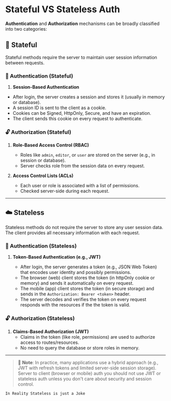 # Stateful VS Stateless Auth

**Authentication** and **Authorization** mechanisms can be broadly classified into two categories:

## 🧠 Stateful

Stateful methods require the server to maintain user session information between requests.

### 🔐 Authentication (Stateful)

1. **Session-Based Authentication**

- After login, the server creates a session and stores it (usually in memory or database).
- A session ID is sent to the client as a cookie.
- Cookies can be Signed, HttpOnly, Secure, and have an expiration.
- The client sends this cookie on every request to authenticate.

### 🔓 Authorization (Stateful)

1. **Role-Based Access Control (RBAC)**

   - Roles like `admin`, `editor`, or `user` are stored on the server (e.g., in session or database).
   - Server checks role from the session data on every request.

2. **Access Control Lists (ACLs)**
   - Each user or role is associated with a list of permissions.
   - Checked server-side during each request.

---

## ☁️ Stateless

Stateless methods do not require the server to store any user session data. The client provides all necessary information with each request.

### 🔐 Authentication (Stateless)

1. **Token-Based Authentication (e.g., JWT)**

   - After login, the server generates a token (e.g., JSON Web Token) that encodes user identity and possibly permissions.
   - The browser (web) client stores the token (in httpOnly cookie or memory) and sends it automatically on every request.
   - The mobile (app) client stores the token (in secure storage) and sends in the `Authorization: Bearer <token>` header.
   - The server decodes and verifies the token on every request responds with the resources if the the token is valid.

### 🔓 Authorization (Stateless)

1. **Claims-Based Authorization (JWT)**
   - Claims in the token (like role, permissions) are used to authorize access to routes/resources.
   - No need to query the database or store roles in memory.

---

> 🧠 **Note**: In practice, many applications use a hybrid approach (e.g., JWT with refresh tokens and limited server-side session storage). Server to client (browser or mobile) auth you should not use JWT or stateless auth unless you don't care about security and session control.


```In Reality Stateless is just a Joke```
